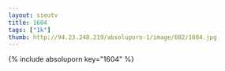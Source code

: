```yaml
--- 
layout: sieutv
title: 1604
tags: ["1k"]
thumb: http://94.23.248.219/absoluporn-1/image/002/1604.jpg
---
```

{% include absoluporn key="1604" %} 
